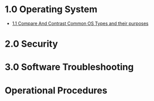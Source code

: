 # 1.0 Operating System
- [1.1 Compare And Contrast Common OS Types and their purposes](General-I.T/1.1_CompareAndContrast-Common-OS-Types-and-their-purposes])
# 2.0 Security
# 3.0 Software Troubleshooting
# Operational Procedures
